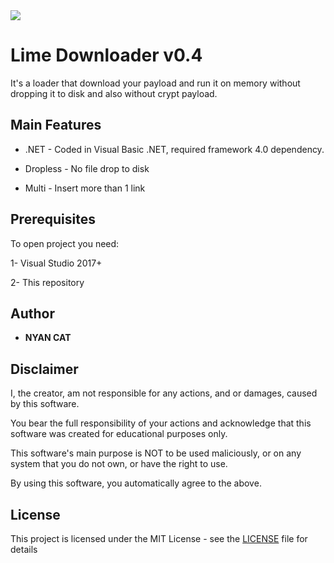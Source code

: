 
<img src="https://i.imgur.com/azClWYY.png">

# Lime Downloader v0.4

It's a loader that download your payload and run it on memory without dropping it to disk and also without crypt payload.

## Main Features

* .NET - Coded in Visual Basic .NET, required framework 4.0 dependency.
 
* Dropless - No file drop to disk

* Multi - Insert more than 1 link

 
 
## Prerequisites

To open project you need:

1- Visual Studio 2017+

2- This repository


## Author

* **NYAN CAT** 


## Disclaimer

I, the creator, am not responsible for any actions, and or damages, caused by this software.

You bear the full responsibility of your actions and acknowledge that this software was created for educational purposes only.

This software's main purpose is NOT to be used maliciously, or on any system that you do not own, or have the right to use.

By using this software, you automatically agree to the above.


## License

This project is licensed under the MIT License - see the [LICENSE](/LICENSE) file for details

